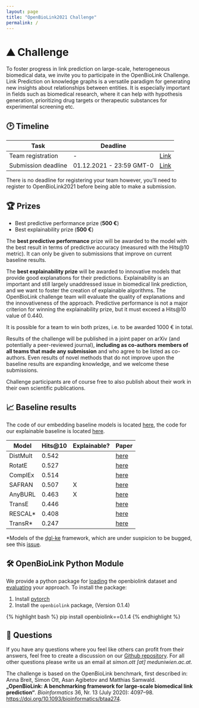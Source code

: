 ```yaml
---
layout: page
title: "OpenBioLink2021 Challenge"
permalink: /
---
```


# ⛰️ Challenge

 To foster progress in link prediction on large-scale, heterogeneous biomedical data, we invite you to participate in the OpenBioLink Challenge. Link Prediction on knowledge graphs is a versatile paradigm for generating new insights about relationships between entities. It is especially important in fields such as biomedical research, where it can help with hypothesis generation, prioritizing drug targets or therapeutic substances for experimental screening etc.

## 🕑 Timeline

<div class="table-wrapper" markdown="block">

| Task                      |     Deadline              |                                               |
|---------------------------|---------------------------|-----------------------------------------------|
| Team registration         |            -              |  [Link](https://forms.gle/nJZACsSN7RUQM7xM7)  |
| Submission deadline       | 01.12.2021 - 23:59 GMT-0  |  [Link](https://forms.gle/ucNpmMKVVUfgtGzj6)  |

</div>

There is no deadline for registering your team however, you'll need to register to OpenBioLink2021 before being able to make a submission.

## 🏆 Prizes

+ Best predictive performance prize (**500 €**)
+ Best explainability prize (**500 €**)

The **best predictive performance** prize will be awarded to the model with the best result in terms of predictive accuracy (measured with the Hits@10 metric). It can only be given to submissions that improve on current baseline results.

The **best explainability prize** will be awarded to innovative models that provide good explanations for their predictions. Explainability is an important and still largely unaddressed issue in biomedical link prediction, and we want to foster the creation of explainable algorithms. The OpenBioLink challenge team will evaluate the quality of explanations and the innovativeness of the approach. Predictive performance is not a major criterion for winning the explainability prize, but it must exceed a Hits@10 value of 0.440.

It is possible for a team to win both prizes, i.e. to be awarded 1000 € in total.

Results of the challenge will be published in a joint paper on arXiv (and potentially a peer-reviewed journal), **including as co-authors members of all teams that made any submission** and who agree to be listed as co-authors. Even results of novel methods that do not improve upon the baseline results are expanding knowledge, and we welcome these submissions. 

Challenge participants are of course free to also publish about their work in their own scientific publications.

## 📈 Baseline results

The code of our embedding baseline models is located [here](https://github.com/nomisto/openbiolink-2021-embedding-baseline), the code for our explainable baseline is located [here](https://github.com/nomisto/openbiolink-2021-symbolic-baseline).

<div class="table-wrapper" markdown="block">

| Model          | Hits@10 | Explainable? | Paper |
|----------------|---------|--------------|-------|
| DistMult       | 0.542   |              | [here](https://arxiv.org/pdf/1412.6575.pdf) |
| RotatE         | 0.527   |              | [here](https://proceedings.mlr.press/v48/trouillon16.pdf) |
| ComplEx        | 0.514   |              | [here](https://openreview.net/pdf?id=HkgEQnRqYQ) |
| SAFRAN         | 0.507   | X            | [here](https://openreview.net/pdf?id=jCt9S_3w_S9) |
| AnyBURL        | 0.463   | X            | [here](https://arxiv.org/pdf/2004.04412.pdf) |
| TransE         | 0.446   |              | [here](https://papers.nips.cc/paper/2013/file/1cecc7a77928ca8133fa24680a88d2f9-Paper.pdf) |
| RESCAL*        | 0.408   |              | [here](https://icml.cc/2011/papers/438_icmlpaper.pdf) |
| TransR*        | 0.247   |              | [here](https://iie-liuyong.github.io/files/PCS-le.pdf) |

</div>

*Models of the [dgl-ke](https://github.com/awslabs/dgl-ke) framework, which are under suspicion to be bugged, see this [issue](https://github.com/awslabs/dgl-ke/issues/225).

## 🛠️ OpenBioLink Python Module

We provide a python package for [loading](./dataset) the openbiolink dataset and [evaluating](./participation) your approach. To install the package:

1. Install [pytorch](https://pytorch.org/)
2. Install the `openbiolink` package, (Version 0.1.4)

{% highlight bash %}
pip install openbiolink==0.1.4
{% endhighlight %}

## 🙋 Questions

If you have any questions where you feel like others can profit from their answers, feel free to create a discussion on our [Github repository](https://github.com/OpenBioLink/OpenBioLink/discussions/categories/obl2021). For all other questions please write us an email at *simon.ott [at] meduniwien.ac.at*.

The challenge is based on the OpenBioLink benchmark, first described in: Anna Breit, Simon Ott, Asan Agibetov and Matthias Samwald. **„OpenBioLink: A benchmarking framework for large-scale biomedical link prediction“**. *Bioinformatics* 36, Nr. 13 (July 2020): 4097–98. https://doi.org/10.1093/bioinformatics/btaa274.